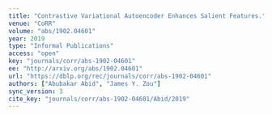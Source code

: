 ```yaml
---
title: "Contrastive Variational Autoencoder Enhances Salient Features."
venue: "CoRR"
volume: "abs/1902.04601"
year: 2019
type: "Informal Publications"
access: "open"
key: "journals/corr/abs-1902-04601"
ee: "http://arxiv.org/abs/1902.04601"
url: "https://dblp.org/rec/journals/corr/abs-1902-04601"
authors: ["Abubakar Abid", "James Y. Zou"]
sync_version: 3
cite_key: "journals/corr/abs-1902-04601/Abid/2019"
---
```

